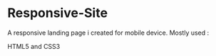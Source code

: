 # Responsive-Site
A responsive landing page i created for mobile device.
Mostly used :

HTML5 and CSS3 
